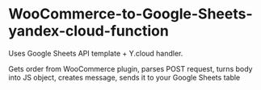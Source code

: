 # WooCommerce-to-Google-Sheets-yandex-cloud-function
Uses Google Sheets API template + Y.cloud handler.

Gets order from WooCommerce plugin, parses POST request, turns body into JS object, creates message, sends it to your Google Sheets table
